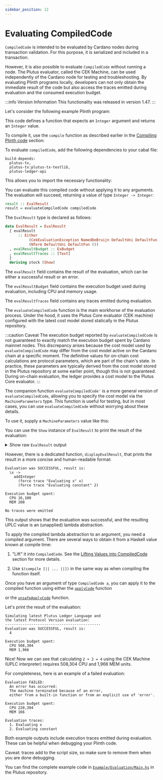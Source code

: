 ```yaml
---
sidebar_position: 12
---
```


# Evaluating CompiledCode

`CompiledCode` is intended to be evaluated by Cardano nodes during transaction validation. For this purpose, it is serialized and included in a transaction.

However, it is also possible to evaluate `CompiledCode` without running a node. The Plutus evaluator, called the CEK Machine, can be used independently of the Cardano node for testing and troubleshooting. By evaluating Plinth programs locally, developers can not only obtain the immediate result of the code but also access the traces emitted during evaluation and the consumed execution budget.

:::info Version Information
This functionality was released in version 1.47.
:::

Let's consider the following example Plinth program:
<LiteralInclude 
  file="Example/Evaluation/Main.hs" 
  language="haskell" 
  title="Example Plinth code" 
  start="-- BEGIN Plinth" 
  end="-- END Plinth" />

This code defines a function that expects an `Integer` argument and returns an `Integer` value.

To compile it, use the `compile` function as described earlier in the [Compiling Plinth code](./compiling-plinth.md) section:

<LiteralInclude 
  file="Example/Evaluation/Main.hs" 
  language="haskell" 
  title="Plinth code compiled" 
  start="-- BEGIN CompiledCode" 
  end="-- END CompiledCode" />

To evaluate `compiledCode`, add the following dependencies to your cabal file:
```cabal
build-depends: 
  plutus-tx, 
  plutus-tx:plutus-tx-testlib, 
  plutus-ledger-api 
```

This allows you to import the necessary functionality:

<LiteralInclude 
  file="Example/Evaluation/Main.hs" 
  language="haskell" 
  title="Required imports" 
  start="-- BEGIN Imports" 
  end="-- END Imports" />

You can evaluate this compiled code without applying it to any arguments. The evaluation will succeed, returning a value of type `Integer -> Integer`:

```haskell
result :: EvalResult
result = evaluateCompiledCode compiledCode
```

The `EvalResult` type is declared as follows:

```haskell
data EvalResult = EvalResult
  { evalResult
      :: Either
           (CekEvaluationException NamedDeBruijn DefaultUni DefaultFun)
           (NTerm DefaultUni DefaultFun ())
  , evalResultBudget :: ExBudget
  , evalResultTraces :: [Text]
  }
  deriving stock (Show)
```

The `evalResult` field contains the result of the evaluation, which can be either a successful result or an error.

The `evalResultBudget` field contains the execution budget used during evaluation, including CPU and memory usage.

The `evalResultTraces` field contains any traces emitted during evaluation.

The `evaluateCompiledCode` function is the main workhorse of the evaluation process. Under the hood, it uses the Plutus Core evaluator (CEK machine) configured with the latest cost model stored statically in the Plutus repository.

:::caution Caveat
The execution budget reported by `evaluateCompiledCode` is not guaranteed to exactly match the execution budget spent by Cardano mainnet nodes. This discrepancy arises because the cost model used by `evaluateCompiledCode` may differ from the cost model active on the Cardano chain at a specific moment. The definitive values for on-chain cost calculations are protocol parameters, which are part of the chain's state. In practice, these parameters are typically derived from the cost model stored in the Plutus repository at some earlier point, though this is not guaranteed. During on-chain evaluation, the ledger provides a cost model to the Plutus Core evaluator.
:::

The companion function `evaluateCompiledCode'` is a more general version of `evaluateCompiledCode`, allowing you to specify the cost model via the `MachineParameters` type. This function is useful for testing, but in most cases, you can use `evaluateCompiledCode` without worrying about these details.

To use it, supply a `MachineParameters` value like this:

<LiteralInclude 
  file="Example/Evaluation/Main.hs" 
  language="haskell" 
  title="Evaluating with custom MachineParameters" 
  start="-- BEGIN MachineParameters" 
  end="-- END MachineParameters" />

You can use the `Show` instance of `EvalResult` to print the result of the evaluation:
<details>
<summary>Show raw <code>EvalResult</code> output</summary>

```haskell
EvalResult
  { evalResult =
      Right
        ( LamAbs
            ()
            (NamedDeBruijn{ndbnString = "x", ndbnIndex = 0})
            ( Apply
                ()
                ( Apply
                    ()
                    (Builtin () AddInteger)
                    ( Apply
                        ()
                        ( Apply
                            ()
                            ( Force
                                ()
                                (Builtin () Trace)
                            )
                            ( Constant
                                ()
                                (Some (ValueOf DefaultUniString "Evaluating x"))
                            )
                        )
                        (Var () (NamedDeBruijn{ndbnString = "x", ndbnIndex = 1}))
                    )
                )
                ( Apply
                    ()
                    ( Apply
                        ()
                        (Force () (Builtin () Trace))
                        (Constant () (Some (ValueOf DefaultUniString "Evaluating constant")))
                    )
                    (Constant () (Some (ValueOf DefaultUniInteger 2)))
                )
            )
        )
  , evalResultBudget =
      ExBudget
        { exBudgetCPU = ExCPU 16100
        , exBudgetMemory = ExMemory 200
        }
  , evalResultTraces = []
  }
```
</details>

However, there is a dedicated function, `displayEvalResult`, that prints the result in a more concise and human-readable format:

```
Evaluation was SUCCESSFUL, result is:
  \x ->
    addInteger
      (force trace "Evaluating x" x)
      (force trace "Evaluating constant" 2)

Execution budget spent:
  CPU 16,100
  MEM 200

No traces were emitted
```

This output shows that the evaluation was successful, and the resulting UPLC value is an (unapplied) lambda abstraction.

To apply the compiled lambda abstraction to an argument, you need a compiled argument. There are several ways to obtain it from a Haskell value known at compile time:
1. "Lift" it into `CompiledCode`. See the [Lifting Values into CompiledCode](./lifting.md) section for more details.
    <LiteralInclude 
      file="Example/Evaluation/Main.hs" 
      language="haskell" 
      title="Lift a constant value into CompiledCode" 
      start="-- BEGIN LiftedArgument" 
      end="-- END LiftedArgument" />

2. Use `$(compile [|| ... ||])` in the same way as when compiling the function itself.
    <LiteralInclude 
      file="Example/Evaluation/Main.hs" 
      language="haskell" 
      title="Compile a constant value into CompiledCode" 
      start="-- BEGIN CompiledArgument" 
      end="-- END CompiledArgument" />

Once you have an argument of type `CompiledCode a`, you can apply it to the compiled function using either the [`applyCode`](https://plutus.cardano.intersectmbo.org/haddock/latest/plutus-tx/PlutusTx-Code.html#v:applyCode) function

<LiteralInclude 
  file="Example/Evaluation/Main.hs" 
  language="haskell" 
  title="Applying compiled function to an argument (type-safe way)" 
  start="-- BEGIN SafeApplicationResult" 
  end="-- END SafeApplicationResult" />

or the [`unsafeApplyCode`](https://plutus.cardano.intersectmbo.org/haddock/latest/plutus-tx/PlutusTx-Code.html#v:unsafeApplyCode) function.

<LiteralInclude 
  file="Example/Evaluation/Main.hs" 
  language="haskell" 
  title="Applying compiled function to an argument (unsafe way)" 
  start="-- BEGIN UnsafeApplicationResult" 
  end="-- END UnsafeApplicationResult" />

Let's print the result of the evaluation:

<LiteralInclude 
  file="Example/Evaluation/Main.hs" 
  language="haskell" 
  title="Pretty-printng the result" 
  start="-- BEGIN PrintResult" 
  end="-- END PrintResult" />

```
Simulating latest Plutus Ledger Language and
the latest Protocol Version evaluation:
--------------------------------------------
Evaluation was SUCCESSFUL, result is:
  4

Execution budget spent:
  CPU 508,304
  MEM 1,966
```

Nice! Now we can see that calculating `2 + 2 = 4` using the CEK Machine (UPLC interpreter) requires 508,304 CPU and 1,966 MEM units.

For completeness, here is an example of a failed evaluation:

```
Evaluation FAILED:
  An error has occurred:
  The machine terminated because of an error,  
  either from a built-in function or from an explicit use of 'error'.

Execution budget spent:
  CPU 220,304
  MEM 166

Evaluation traces:
  1. Evaluating x
  2. Evaluating constant
```

Both example outputs include execution traces emitted during evaluation. These can be helpful when debugging your Plinth code.

Caveat: traces add to the script size, so make sure to remove them when you are done debugging.

You can find the complete example code in [`Example/Evaluation/Main.hs`](../../static/code/Example/Evaluation/Main.hs) in the Plutus repository.
